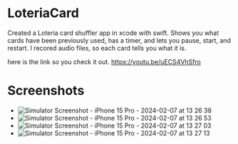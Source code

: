 # LoteriaCard
Created a Loteria card shuffler app in xcode with swift. Shows you what cards have been previously used, has a timer, and lets you pause, start, and restart. I recored audio files, so each card tells you what it is. 

here is the link so you check it out. https://youtu.be/uECS4VhSfro

# Screenshots
- ![Simulator Screenshot - iPhone 15 Pro - 2024-02-07 at 13 26 38](https://github.com/jdvilla94/LoteriaCard/assets/44591756/67916f16-a17b-4439-97ec-2fee5680cde5)
- ![Simulator Screenshot - iPhone 15 Pro - 2024-02-07 at 13 26 53](https://github.com/jdvilla94/LoteriaCard/assets/44591756/92d81596-9520-4c34-b379-acca89f9a0b2)
- ![Simulator Screenshot - iPhone 15 Pro - 2024-02-07 at 13 27 03](https://github.com/jdvilla94/LoteriaCard/assets/44591756/43ccdd79-3ea6-4b55-a531-6f49e1fa8e2d)
- ![Simulator Screenshot - iPhone 15 Pro - 2024-02-07 at 13 27 13](https://github.com/jdvilla94/LoteriaCard/assets/44591756/476991f8-d080-4916-985d-58b298bbeacc)



